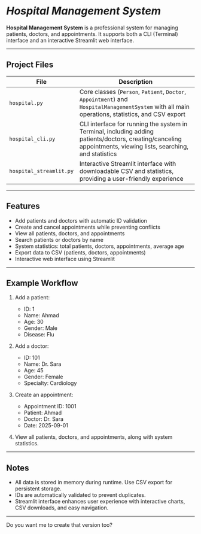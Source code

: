 # ***Hospital Management System***

**Hospital Management System** is a professional system for managing patients, doctors, and appointments. It supports both a CLI (Terminal) interface and an interactive Streamlit web interface.

---

## Project Files

| File                    | Description                                                                                                                                                    |
| ----------------------- | -------------------------------------------------------------------------------------------------------------------------------------------------------------- |
| `hospital.py`           | Core classes (`Person`, `Patient`, `Doctor`, `Appointment`) and `HospitalManagementSystem` with all main operations, statistics, and CSV export                |
| `hospital_cli.py`       | CLI interface for running the system in Terminal, including adding patients/doctors, creating/canceling appointments, viewing lists, searching, and statistics |
| `hospital_streamlit.py` | Interactive Streamlit interface with downloadable CSV and statistics, providing a user-friendly experience                                                     |

---

## Features

* Add patients and doctors with automatic ID validation
* Create and cancel appointments while preventing conflicts
* View all patients, doctors, and appointments
* Search patients or doctors by name
* System statistics: total patients, doctors, appointments, average age
* Export data to CSV (patients, doctors, appointments)
* Interactive web interface using Streamlit


---

## Example Workflow

1. Add a patient:

   * ID: 1
   * Name: Ahmad
   * Age: 30
   * Gender: Male
   * Disease: Flu

2. Add a doctor:

   * ID: 101
   * Name: Dr. Sara
   * Age: 45
   * Gender: Female
   * Specialty: Cardiology

3. Create an appointment:

   * Appointment ID: 1001
   * Patient: Ahmad
   * Doctor: Dr. Sara
   * Date: 2025-09-01

4. View all patients, doctors, and appointments, along with system statistics.

---

## Notes

* All data is stored in memory during runtime. Use CSV export for persistent storage.
* IDs are automatically validated to prevent duplicates.
* Streamlit interface enhances user experience with interactive charts, CSV downloads, and easy navigation.

---


Do you want me to create that version too?
